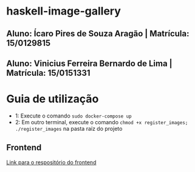 # haskell-image-gallery

## Aluno: Ícaro Pires de Souza Aragão | Matrícula: 15/0129815
## Aluno: Vinicius Ferreira Bernardo de Lima | Matrícula: 15/0151331

# Guia de utilização
* 1: Execute o comando `sudo docker-compose up`
* 2: Em outro terminal, execute o comando `chmod +x register_images; ./register_images` na pasta raíz do projeto

## Frontend
[Link para o respositório do frontend](https://github.com/fga-funcional/elm-image-gallery)